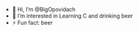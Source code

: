 - 👋 Hi, I’m @BigOpovidach
- 👀 I’m interested in Learning C and drinking beer
- ⚡ Fun fact: beer

<!---
BigOpovidach/BigOpovidach is a ✨ special ✨ repository because its `README.md` (this file) appears on your GitHub profile.
You can click the Preview link to take a look at your changes.
--->
